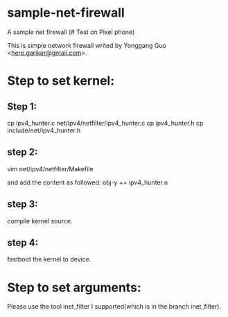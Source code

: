 # sample-net-firewall
A sample net firewall (# Test on Pixel phone)

This is simple network firewall writed by Yonggang Guo \<hero.gariker@gmail.com\>.

# Step to set kernel:
## Step 1:
cp ipv4_hunter.c net/ipv4/netfilter/ipv4_hunter.c
cp ipv4_hunter.h cp include/net/ipv4_hunter.h

## step 2:
vim net/ipv4/netfilter/Makefile

and add the content as followed:
obj-y += ipv4_hunter.o

## step 3:
compile kernel source.

## step 4:
fastboot the kernel to device.


# Step to set arguments:
Please use the tool inet_filter I supported(which is in the branch inet_filter).
